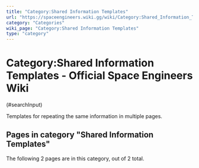 ```yaml
---
title: "Category:Shared Information Templates"
url: "https://spaceengineers.wiki.gg/wiki/Category:Shared_Information_Templates"
category: "Categories"
wiki_page: "Category:Shared Information Templates"
type: "category"
---
```


# Category:Shared Information Templates - Official Space Engineers Wiki

(#searchInput)

Templates for repeating the same information in multiple pages.

## Pages in category "Shared Information Templates"

The following 2 pages are in this category, out of 2 total.